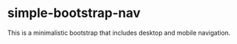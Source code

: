 # simple-bootstrap-nav

This is a minimalistic bootstrap that includes desktop and mobile navigation.
